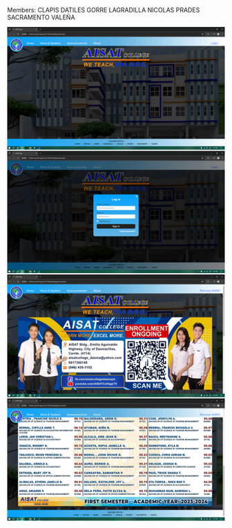 Members:
CLAPIS
DATILES
GORRE
LAGRADILLA
NICOLAS
PRADES
SACRAMENTO
VALEÑA

![screenshot](Screenshots/Screenshot%20(307).png)
![screenshot](Screenshots/Screenshot%20(308).png)
![screenshot](Screenshots/Screenshot%20(309).png)
![screenshot](Screenshots/Screenshot%20(310).png)
